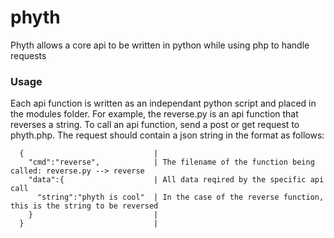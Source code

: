 # phyth
Phyth allows a core api to be written in python while using php to handle requests

### Usage
Each api function is written as an independant python script and placed in the modules folder. For example, the reverse.py is an api function that reverses a string. 
To call an api function, send a post or get request to phyth.php. The request should contain a json string in the format as follows:

```
  {                             |
    "cmd":"reverse",            | The filename of the function being called: reverse.py --> reverse
    "data":{                    | All data reqired by the specific api call
      "string":"phyth is cool"  | In the case of the reverse function, this is the string to be reversed
    }                           |
  }                             |
```
